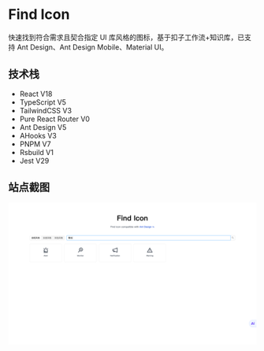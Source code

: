 # Find Icon

快速找到符合需求且契合指定 UI 库风格的图标，基于扣子工作流+知识库，已支持 Ant Design、Ant Design Mobile、Material UI。

## 技术栈

- React V18
- TypeScript V5
- TailwindCSS V3
- Pure React Router V0
- Ant Design V5
- AHooks V3
- PNPM V7
- Rsbuild V1
- Jest V29

## 站点截图

![ScreenShot](./docs/screenshot.jpg)
